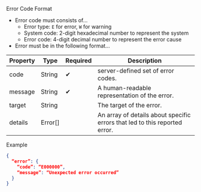 Error Code Format
- Error code must consists of…
    - Error type: `E` for error, `W` for warning
    - System code: 2-digit hexadecimal number to represent the system
    - Error code: 4-digit decimal number to represent the error cause
- Error must be in the following format…

|Property |	Type |	Required	| Description
|------------- |-------------|------|-------|
|code|String|✔|server-defined set of error codes.|
|message|String|✔|A human-readable representation of the error.|
|target|String||The target of the error.|
|details|Error[]||An array of details about specific errors that led to this reported error.|

Example
```json
{
  “error”: {
    “code”: “E000000”,
    “message”: “Unexpected error occurred”
  }
}
```